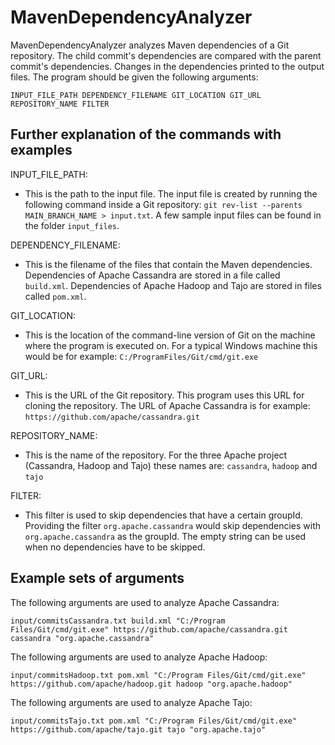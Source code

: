 # MavenDependencyAnalyzer

MavenDependencyAnalyzer analyzes Maven dependencies of a Git repository. The child commit's dependencies are compared with the parent commit's dependencies. Changes in the dependencies printed to the output files. The program should be given the following arguments:
```
INPUT_FILE_PATH DEPENDENCY_FILENAME GIT_LOCATION GIT_URL REPOSITORY_NAME FILTER
```

## Further explanation of the commands with examples

INPUT_FILE_PATH:
- This is the path to the input file. The input file is created by running the following command inside a Git repository: ```git rev-list --parents MAIN_BRANCH_NAME > input.txt```. A few sample input files can be found in the folder ```input_files```.

DEPENDENCY_FILENAME:
- This is the filename of the files that contain the Maven dependencies. Dependencies of Apache Cassandra are stored in a file called ```build.xml```. Dependencies of Apache Hadoop and Tajo are stored in files called ```pom.xml```.

GIT_LOCATION:
- This is the location of the command-line version of Git on the machine where the program is executed on. For a typical Windows machine this would be for example: ```C:/ProgramFiles/Git/cmd/git.exe```

GIT_URL:
- This is the URL of the Git repository. This program uses this URL for cloning the repository. The URL of Apache Cassandra is for example: ```https://github.com/apache/cassandra.git```

REPOSITORY_NAME:
- This is the name of the repository. For the three Apache project (Cassandra, Hadoop and Tajo) these names are: ```cassandra```, ```hadoop``` and ```tajo```

FILTER:
- This filter is used to skip dependencies that have a certain groupId. Providing the filter ```org.apache.cassandra``` would skip dependencies with ```org.apache.cassandra``` as the groupId. The empty string can be used when no dependencies have to be skipped.

## Example sets of arguments
The following arguments are used to analyze Apache Cassandra:
```
input/commitsCassandra.txt build.xml "C:/Program Files/Git/cmd/git.exe" https://github.com/apache/cassandra.git cassandra "org.apache.cassandra"
```

The following arguments are used to analyze Apache Hadoop:
```
input/commitsHadoop.txt pom.xml "C:/Program Files/Git/cmd/git.exe" https://github.com/apache/hadoop.git hadoop "org.apache.hadoop"
```

The following arguments are used to analyze Apache Tajo:
```
input/commitsTajo.txt pom.xml "C:/Program Files/Git/cmd/git.exe" https://github.com/apache/tajo.git tajo "org.apache.tajo"
```